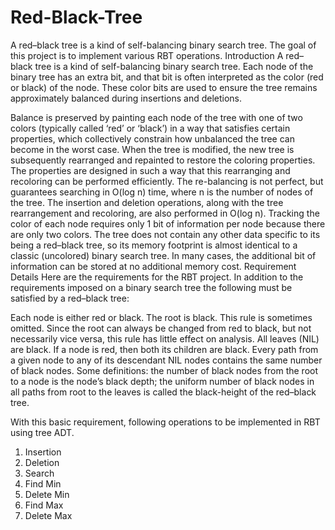 # Red-Black-Tree

A red–black tree is a kind of self-balancing binary search tree. The goal of this project is to implement various RBT operations.
Introduction
A red–black tree is a kind of self-balancing binary search tree. Each node of the binary tree has an extra bit, and that bit is often interpreted as the color (red or black) of the node. These color bits are used to ensure the tree remains approximately balanced during insertions and deletions.

Balance is preserved by painting each node of the tree with one of two colors (typically called ‘red’ or ‘black’) in a way that satisfies certain properties, which collectively constrain how unbalanced the tree can become in the worst case. When the tree is modified, the new tree is subsequently rearranged and repainted to restore the coloring properties. The properties are designed in such a way that this rearranging and recoloring can be performed efficiently.
The re-balancing is not perfect, but guarantees searching in O(log n) time, where n is the number of nodes of the tree. The insertion and deletion operations, along with the tree rearrangement and recoloring, are also performed in O(log n). Tracking the color of each node requires only 1 bit of information per node because there are only two colors. The tree does not contain any other data specific to its being a red–black tree, so its memory footprint is almost identical to a classic (uncolored) binary search tree. In many cases, the additional bit of information can be stored at no additional memory cost.
Requirement Details
Here are the requirements for the RBT project. In addition to the requirements imposed on a binary search tree the following must be satisfied by a red–black tree:

Each node is either red or black.
The root is black. This rule is sometimes omitted. Since the root can always be changed from red to black, but not necessarily vice versa, this rule has little effect on analysis.
All leaves (NIL) are black.
If a node is red, then both its children are black.
Every path from a given node to any of its descendant NIL nodes contains the same number of black nodes. Some definitions: the number of black nodes from the root to a node is the node’s black depth; the uniform number of black nodes in all paths from root to the leaves is called the black-height of the red–black tree.

With this basic requirement, following operations to be implemented in RBT using tree ADT. 

1. Insertion
2. Deletion
3. Search
4. Find Min
5. Delete Min
6. Find Max
7. Delete Max
